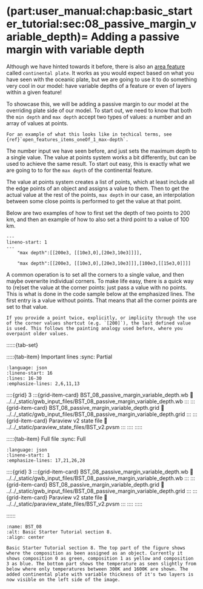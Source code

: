 (part:user_manual:chap:basic_starter_tutorial:sec:08_passive_margin_variable_depth)=
Adding a passive margin with variable depth
============================

Although we have hinted towards it before, there is also an [area feature](part:user_manual:chap:concepts:sec:area_features) called `continental plate`. It works as you would expect based on what you have seen with the oceanic plate, but we are going to use it to do something very cool in our model: have variable depths of a feature or even of layers within a given feature!

To showcase this, we will be adding a passive margin to our model at the overriding plate side of our model. To start out, we need to know that both the `min depth` and `max depth` accept two types of values: a number and an array of values at points. 

```{note}
For an example of what this looks like in techical terms, see {ref}`open_features_items_oneOf_1_max-depth`.
```

The number input we have seen before, and just sets the maximum depth to a single value. The value at points system works a bit differently, but can be used to achieve the same result. To start out easy, this is exactly what we are going to to for the `max depth` of the continental feature. 

The value at points system  creates a list of points, which at least include all the edge points of an object and assigns a value to them. Then to get the actual value at the rest of the points, `max depth` in our case, an interpolation between some close points is performed to get the value at that point. 

Below are two examples of how to first set the depth of two points to 200 km, and then an example of how to also set a third point to a value of 100 km.

```{code-block} json
---
lineno-start: 1
---
    "max depth":[[200e3, [[10e3,0],[20e3,10e3]]]],
    
    "max depth":[[200e3, [[10e3,0],[20e3,10e3]]],[100e3,[[15e3,0]]]]
```

A common operation is to set all the corners to a single value, and then maybe overwrite individual corners. To make life easy, there is a quick way to (re)set the value at the corner points: just pass a value with no points. This is what is done in the code sample below at the emphasized lines. The first entry is a value without points. That means that all the corner points are set to that value.

```{note}
If you provide a point twice, explicitly, or implicity through the use of the corner values shortcut (e.g. `[200]`), the last defined value is used. This follows the painting analogy used before, where you overpaint older values.
```

::::::{tab-set}

:::::{tab-item} Important lines
:sync: Partial

```{literalinclude} ../../_static/gwb_input_files/BST_08_passive_margin_variable_depth.wb
:language: json
:lineno-start: 16
:lines: 16-30
:emphasize-lines: 2,6,11,13
```
::::{grid} 3
:::{grid-item-card} BST_08_passive_margin_variable_depth.wb
:link: ../../_static/gwb_input_files/BST_08_passive_margin_variable_depth.wb
:::
:::{grid-item-card} BST_08_passive_margin_variable_depth.grid
:link: ../../_static/gwb_input_files/BST_08_passive_margin_variable_depth.grid
:::
:::{grid-item-card} Paraview v2 state file 
:link: ../../_static/paraview_state_files/BST_v2.pvsm
:::
::::
:::::

:::::{tab-item} Full file
:sync: Full


```{literalinclude} ../../_static/gwb_input_files/BST_08_passive_margin_variable_depth.wb
:language: json
:lineno-start: 1
:emphasize-lines: 17,21,26,28
```

::::{grid} 3
:::{grid-item-card} BST_08_passive_margin_variable_depth.wb
:link: ../../_static/gwb_input_files/BST_08_passive_margin_variable_depth.wb
:::
:::{grid-item-card} BST_08_passive_margin_variable_depth.grid
:link: ../../_static/gwb_input_files/BST_08_passive_margin_variable_depth.grid
:::
:::{grid-item-card} Paraview v2 state file 
:link: ../../_static/paraview_state_files/BST_v2.pvsm
:::
::::
:::::

::::::


```{figure} ../../../../doc/sphinx/_static/images/user_manual/basic_starter_tutorial/BST_08.png
:name: BST_08
:alt: Basic Starter Tutorial section 8. 
:align: center

Basic Starter Tutorial section 8. The top part of the figure shows where the composition as been assigned as an object. Currently it shows composition 0 as green, composition 1 as yellow and composition 3 as blue. The bottom part shows the temperature as seen slightly from below where only temperatures between 300K and 1600K are shown. The added continental plate with variable thickness of it's two layers is now visible on the left side of the image.
```